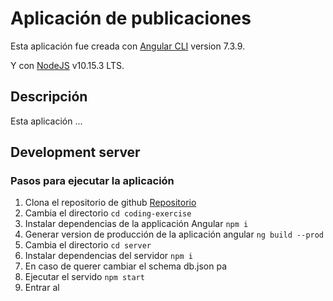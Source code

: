 # Aplicación de publicaciones

Esta aplicación fue creada con [Angular CLI](https://github.com/angular/angular-cli) version 7.3.9.

Y con [NodeJS](https://nodejs.org/ja/blog/release/v10.15.3/) v10.15.3 LTS.

## Descripción

Esta aplicación ...

## Development server

### Pasos para ejecutar la aplicación

1. Clona el repositorio de github [Repositorio](https://github.com/AmadorHeE/coding-exercise.git)
2. Cambia el directorio `cd coding-exercise`
3. Instalar dependencias de la applicación Angular `npm i`
4. Generar version de producción de la aplicación angular `ng build --prod`
5. Cambia el directorio `cd server`
6. Instalar dependencias del servidor `npm i`
7. En caso de querer cambiar el schema db.json pa
8. Ejecutar el servido `npm start`
9. Entrar al 
